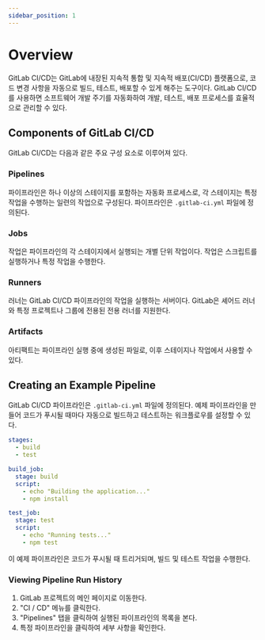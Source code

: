 ```yaml
---
sidebar_position: 1
---
```


# Overview
GitLab CI/CD는 GitLab에 내장된 지속적 통합 및 지속적 배포(CI/CD) 플랫폼으로, 코드 변경 사항을 자동으로 빌드, 테스트, 배포할 수 있게 해주는 도구이다. GitLab CI/CD를 사용하면 소프트웨어 개발 주기를 자동화하여 개발, 테스트, 배포 프로세스를 효율적으로 관리할 수 있다.

## Components of GitLab CI/CD
GitLab CI/CD는 다음과 같은 주요 구성 요소로 이루어져 있다.

### Pipelines
파이프라인은 하나 이상의 스테이지를 포함하는 자동화 프로세스로, 각 스테이지는 특정 작업을 수행하는 일련의 작업으로 구성된다. 파이프라인은 `.gitlab-ci.yml` 파일에 정의된다.

### Jobs
작업은 파이프라인의 각 스테이지에서 실행되는 개별 단위 작업이다. 작업은 스크립트를 실행하거나 특정 작업을 수행한다.

### Runners
러너는 GitLab CI/CD 파이프라인의 작업을 실행하는 서버이다. GitLab은 셰어드 러너와 특정 프로젝트나 그룹에 전용된 전용 러너를 지원한다.

### Artifacts
아티팩트는 파이프라인 실행 중에 생성된 파일로, 이후 스테이지나 작업에서 사용할 수 있다.

## Creating an Example Pipeline
GitLab CI/CD 파이프라인은 `.gitlab-ci.yml` 파일에 정의된다. 예제 파이프라인을 만들어 코드가 푸시될 때마다 자동으로 빌드하고 테스트하는 워크플로우를 설정할 수 있다.

```yaml
stages:
  - build
  - test

build_job:
  stage: build
  script:
    - echo "Building the application..."
    - npm install

test_job:
  stage: test
  script:
    - echo "Running tests..."
    - npm test
```

이 예제 파이프라인은 코드가 푸시될 때 트리거되며, 빌드 및 테스트 작업을 수행한다.

### Viewing Pipeline Run History
1. GitLab 프로젝트의 메인 페이지로 이동한다.
2. "CI / CD" 메뉴를 클릭한다.
3. "Pipelines" 탭을 클릭하여 실행된 파이프라인의 목록을 본다.
4. 특정 파이프라인을 클릭하여 세부 사항을 확인한다.
